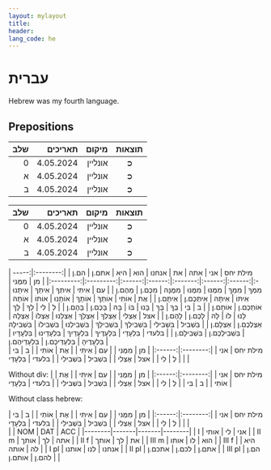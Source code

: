 ```yaml
---
layout: mylayout
title:
header:
lang_code: he
---
```


# עברית

Hebrew was my fourth language.

## Prepositions

<div class="hebrew" markdown="1">

| שלב | תאריכים  | מיקום   | תוצאות  |
| ---:| --------:| ------: | :-----: |
| 0   | 4.05.2024| אונליין | ➲       |
| א   | 4.05.2024| אונליין | ➲       |
| ב   | 4.05.2024| אונליין | ➲       |
</div>

<div class="hebrew" markdown="1">

| שלב | תאריכים  | מיקום   | תוצאות  |
| ---:| --------:| ------: | :-----: |
| 0   | 4.05.2024| אונליין | ➲       |
| א   | 4.05.2024| אונליין | ➲       |
| ב   | 4.05.2024| אונליין | ➲       |
</div>

<div class="hebrew" markdown="1">
| מילת יחס |   אני  |   אתה  |   את   |  אנחנו  |   הוא  |   היא  |   אתם.ן   |    הם.ן   |
|:--------:|:------:|:------:|:------:|:-------:|:------:|:------:|:---------:|:---------:|
|       מן |   מִמֶּנִּי |    מִמְּךָ |    מִמֵּךְ |    מִמֶּנּוּ |   מִמֶּנּוּ |   מִמֶּנָּה |     מִכֶּם.ן |     מֵהֶם.ן |
|       עִם |   אִיתִּי |   אִיתְּךָ |   אִיתֵּךְ |   אִיתָּנוּ |   אִיתּוֹ |   אִיתָּהּ |   אִיתְּכֶם.ן |    אִיתָּם.ן |
|       אֶת |   אוֹתִי |   אוֹתְךָ |   אוֹתָךְ |   אוֹתָנוּ |   אוֹתוֹ |   אוֹתָהּ |   אוֹתְכֶם.ן |    אוֹתָם.ן |
|        ב |     בִּי |     בְּךָ |     בָּךְ |     בָּנוּ |     בּוֹ |     בָּהּ |     בָּכֶם.ן |     בָּהֶם.ן |
|        לְ |     לִי |     לְךָ |     לָךְ |     לָנוּ |     לוֹ |     לָהּ |     לָכֶם.ן |     לָהֶם.ן |
|      אצל |   אֶצְלִי |   אֵצְלְךָ |   אֵצְלֵךְ |   אֵצְלֵנוּ |   אֶצְלוֹ |   אֶצְלָהּ |   אֵצְלְכֶם.ן |    אֵצְלָם.ן |
|    בִּשְׁבִיל | בִּשְׁבִילִי | בִּשְׁבִילְךָ | בִּשְׁבִילֵךְ | בִּשְׁבִילֵנוּ | בִּשְׁבִילוֹ | בִּשְׁבִילָהּ | בִּשְׁבִילְכֶם.ן |  בִּשְׁבִילָם.ן |
|    בלעדי |  בִּלְעָדַי | בִּלְעָדֶיךָ | בִּלְעָדַיִךְ | בִּלְעָדֵינוּ | בִּלְעָדָיו | בִּלְעָדֶיהָ | בִּלְעָדֵיכֶם.ן | בִּלְעָדֵיהֶם.ן |
</div>

<div class="hebrew" markdown="1">
| מילת יחס |   אני  |
|:--------:|:------:|
|       מן |   מִמֶּנִּי |
|       עִם |   אִיתִּי |
|       אֶת |   אוֹתִי |
|        ב |     בִּי |
|        לְ |     לִי |
|      אצל |   אֶצְלִי |
|    בִּשְׁבִיל | בִּשְׁבִילִי |
|    בלעדי |  בִּלְעָדַי |
</div>

Without div:
| מילת יחס |   אני  |
|:--------:|:------:|
|       מן |   מִמֶּנִּי |
|       עִם |   אִיתִּי |
|       אֶת |   אוֹתִי |
|        ב |     בִּי |
|        לְ |     לִי |
|      אצל |   אֶצְלִי |
|    בִּשְׁבִיל | בִּשְׁבִילִי |
|    בלעדי |  בִּלְעָדַי |

Without class hebrew:
<div markdown="1">
| מילת יחס |   אני  |
|:--------:|:------:|
|       מן |   מִמֶּנּי |
|       עִם |   אִיתִּי |
|       אֶת |   אוֹתִי |
|        ב |     בִּי |
|        לְ |     לִי |
|      אצל |   אֶצְלִי |
|    בִּשְׁבִיל | בִּשְׁבִילִי |
|    בלעדי |  בִּלְעָדַי |
</div>

<div class="hebrew" markdown="1">
|        | NOM   | DAT   | ACC    |
|--------|-------|-------|--------|
| I      |   אני |    לי |   אותי |
| II m   |   אתה |    לך |   אותך |
| II f   |    את |    לך |   אותך |
| III m  |   הוא |    לו |   אותו |
| III f  |   היא |    לה |   אותה |
| I pl   | אנחנו |   לנו |  אותנו |
| II pl  | אתם.ן | לכם.ן | אתכם.ן |
| III pl |  הם.ן | להם.ן | אותם.ן |
</div>
